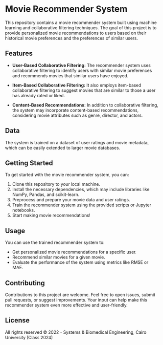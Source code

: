 # Movie Recommender System

This repository contains a movie recommender system built using machine learning and collaborative filtering techniques. The goal of this project is to provide personalized movie recommendations to users based on their historical movie preferences and the preferences of similar users.

## Features

- **User-Based Collaborative Filtering:** The recommender system uses collaborative filtering to identify users with similar movie preferences and recommends movies that similar users have enjoyed.

- **Item-Based Collaborative Filtering:** It also employs item-based collaborative filtering to suggest movies that are similar to those a user has already rated or liked.

- **Content-Based Recommendations:** In addition to collaborative filtering, the system may incorporate content-based recommendations, considering movie attributes such as genre, director, and actors.

## Data

The system is trained on a dataset of user ratings and movie metadata, which can be easily extended to larger movie databases.

## Getting Started

To get started with the movie recommender system, you can:

1. Clone this repository to your local machine.
2. Install the necessary dependencies, which may include libraries like NumPy, Pandas, and scikit-learn.
3. Preprocess and prepare your movie data and user ratings.
4. Train the recommender system using the provided scripts or Jupyter notebooks.
5. Start making movie recommendations!

## Usage

You can use the trained recommender system to:

- Get personalized movie recommendations for a specific user.
- Recommend similar movies for a given movie.
- Evaluate the performance of the system using metrics like RMSE or MAE.

## Contributing

Contributions to this project are welcome. Feel free to open issues, submit pull requests, or suggest improvements. Your input can help make this recommender system even more effective and user-friendly.

## License

All rights reserved © 2022 - Systems & Biomedical Engineering, Cairo University (Class 2024)
